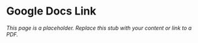 #    Google Docs Link

_This page is a placeholder. Replace this stub with your content or link to a PDF._
